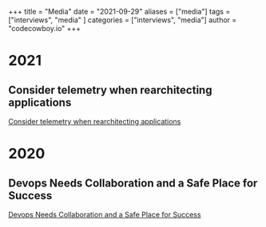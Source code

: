 +++
title = "Media"
date = "2021-09-29"
aliases = ["media"]
tags = ["interviews", "media" ]
categories = ["interviews", "media"]
author = "codecowboy.io"
+++

# 2021

## Consider telemetry when rearchitecting applications

[Consider telemetry when rearchitecting applications](https://devops.com/consider-telemetry-when-rearchitecting-applications/)

# 2020

## Devops Needs Collaboration and a Safe Place for Success

[Devops Needs Collaboration and a Safe Place for Success](https://devops.com/devops-needs-collaboration-and-a-safe-place-for-success/)
